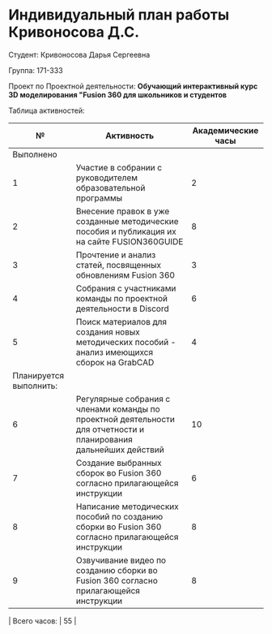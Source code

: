 # **Индивидуальный план работы Кривоносова Д.С.**

Студент: Кривоносова Дарья Сергеевна

Группа: 171-333

Проект по Проектной деятельности: **Обучающий интерактивный курс 3D моделирования "Fusion 360 для школьников и студентов**

Таблица активностей:

| № | Активность | Академические часы |
| --- | --- | --- |
| Выполнено |
| 1 | Участие в собрании с руководителем образовательной программы| 2 |
| 2 | Внесение правок в уже созданные методические пособия и публикация их на сайте FUSION360GUIDE | 8 |
| 3 | Прочтение и анализ статей, посвященных обновлениям Fusion 360 | 3 |
| 4 | Собрания с участниками команды по проектной деятельности в Discord | 6 |
| 5 | Поиск материалов для создания новых методических пособий - анализ имеющихся сборок на GrabCAD | 4 |
| Планируется выполнить:|
| 6 | Регулярные собрания с членами команды по проектной деятельности для отчетности и планирования дальнейших действий | 10 |
| 7 | Создание выбранных сборок во Fusion 360 согласно прилагающейся инструкции | 6 |
| 8 | Написание методических пособий по созданию сборки во Fusion 360 согласно прилагающейся инструкции | 8 |
| 9 | Озвучивание видео по созданию сборки во Fusion 360 согласно прилагающейся инструкции | 8 | 

| Всего часов: | 55 |
